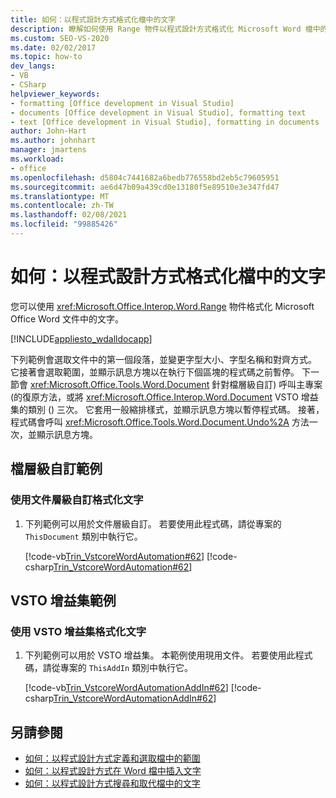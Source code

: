 ```yaml
---
title: 如何：以程式設計方式格式化檔中的文字
description: 瞭解如何使用 Range 物件以程式設計方式格式化 Microsoft Word 檔中的文字。
ms.custom: SEO-VS-2020
ms.date: 02/02/2017
ms.topic: how-to
dev_langs:
- VB
- CSharp
helpviewer_keywords:
- formatting [Office development in Visual Studio]
- documents [Office development in Visual Studio], formatting text
- text [Office development in Visual Studio], formatting in documents
author: John-Hart
ms.author: johnhart
manager: jmartens
ms.workload:
- office
ms.openlocfilehash: d5804c7441682a6bedb776558bd2eb5c79605951
ms.sourcegitcommit: ae6d47b09a439cd0e13180f5e89510e3e347fd47
ms.translationtype: MT
ms.contentlocale: zh-TW
ms.lasthandoff: 02/08/2021
ms.locfileid: "99885426"
---
```

# <a name="how-to-programmatically-format-text-in-documents"></a>如何：以程式設計方式格式化檔中的文字
  您可以使用 <xref:Microsoft.Office.Interop.Word.Range> 物件格式化 Microsoft Office Word 文件中的文字。

 [!INCLUDE[appliesto_wdalldocapp](../vsto/includes/appliesto-wdalldocapp-md.md)]

 下列範例會選取文件中的第一個段落，並變更字型大小、字型名稱和對齊方式。 它接著會選取範圍，並顯示訊息方塊以在執行下個區塊的程式碼之前暫停。 下一節會 <xref:Microsoft.Office.Tools.Word.Document> 針對檔層級自訂) 呼叫主專案 (的復原方法，或將 <xref:Microsoft.Office.Interop.Word.Document> VSTO 增益集的類別 () 三次。 它套用一般縮排樣式，並顯示訊息方塊以暫停程式碼。 接著，程式碼會呼叫 <xref:Microsoft.Office.Tools.Word.Document.Undo%2A> 方法一次，並顯示訊息方塊。

## <a name="document-level-customization-example"></a>檔層級自訂範例

### <a name="to-format-text-using-a-document-level-customization"></a>使用文件層級自訂格式化文字

1. 下列範例可以用於文件層級自訂。 若要使用此程式碼，請從專案的 `ThisDocument` 類別中執行它。

     [!code-vb[Trin_VstcoreWordAutomation#62](../vsto/codesnippet/VisualBasic/Trin_VstcoreWordAutomationVB/ThisDocument.vb#62)]
     [!code-csharp[Trin_VstcoreWordAutomation#62](../vsto/codesnippet/CSharp/Trin_VstcoreWordAutomationCS/ThisDocument.cs#62)]

## <a name="vsto-add-in-example"></a>VSTO 增益集範例

### <a name="to-format-text-using-a-vsto-add-in"></a>使用 VSTO 增益集格式化文字

1. 下列範例可以用於 VSTO 增益集。 本範例使用現用文件。 若要使用此程式碼，請從專案的 `ThisAddIn` 類別中執行它。

     [!code-vb[Trin_VstcoreWordAutomationAddIn#62](../vsto/codesnippet/VisualBasic/Trin_VstcoreWordAutomationAddIn/ThisAddIn.vb#62)]
     [!code-csharp[Trin_VstcoreWordAutomationAddIn#62](../vsto/codesnippet/CSharp/Trin_VstcoreWordAutomationAddIn/ThisAddIn.cs#62)]

## <a name="see-also"></a>另請參閱
- [如何：以程式設計方式定義和選取檔中的範圍](../vsto/how-to-programmatically-define-and-select-ranges-in-documents.md)
- [如何：以程式設計方式在 Word 檔中插入文字](../vsto/how-to-programmatically-insert-text-into-word-documents.md)
- [如何：以程式設計方式搜尋和取代檔中的文字](../vsto/how-to-programmatically-search-for-and-replace-text-in-documents.md)
